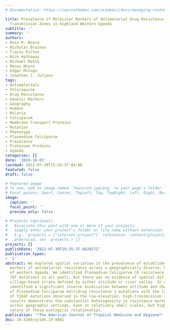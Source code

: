 ```yaml
---
# Documentation: https://sourcethemes.com/academic/docs/managing-content/

title: Prevalence of Molecular Markers of Antimalarial Drug Resistance across Altitudinal
  Transmission Zones in Highland Western Uganda
subtitle: ''
summary: ''
authors:
- Ross M. Boyce
- Nicholas Brazeau
- Travis Fulton
- Nick Hathaway
- Michael Matte
- Moses Ntaro
- Edgar Mulogo
- Jonathan J. Juliano
tags:
- Antimalarials
- Chloroquine
- Drug Resistance
- Genetic Markers
- Geography
- Humans
- Malaria
- Falciparum
- Membrane Transport Proteins
- Mutation
- Phenotype
- Plasmodium falciparum
- Prevalence
- Protozoan Proteins
- Uganda
categories: []
date: '2019-10-01'
lastmod: 2022-07-30T15:35:37-04:00
featured: false
draft: false

# Featured image
# To use, add an image named `featured.jpg/png` to your page's folder.
# Focal points: Smart, Center, TopLeft, Top, TopRight, Left, Right, BottomLeft, Bottom, BottomRight.
image:
  caption: ''
  focal_point: ''
  preview_only: false

# Projects (optional).
#   Associate this post with one or more of your projects.
#   Simply enter your project's folder or file name without extension.
#   E.g. `projects = ["internal-project"]` references `content/project/deep-learning/index.md`.
#   Otherwise, set `projects = []`.
projects: []
publishDate: '2022-07-30T19:35:37.662027Z'
publication_types:
- '2'
abstract: We explored spatial variation in the prevalence of established molecular
  markers of antimalarial resistance across a geographically diverse, highland region
  of western Uganda. We identified Plasmodium falciparum CQ resistance transporter
  76T mutations in all pools, but there was no evidence of spatial differences across
  village-based strata defined by either altitude or river valley. In contrast, we
  identified a significant inverse association between altitude and the prevalence
  of Plasmodium falciparum multidrug resistance 1 mutations with the largest proportion
  of Y184F mutations observed in the low-elevation, high-transmission villages. These
  results demonstrate the substantial heterogeneity in resistance markers observed
  across geographic settings, even at relatively small scales, but highlight the complex
  nature of these ecological relationships.
publication: '*The American Journal of Tropical Medicine and Hygiene*'
doi: 10.4269/ajtmh.19-0081
---
```


